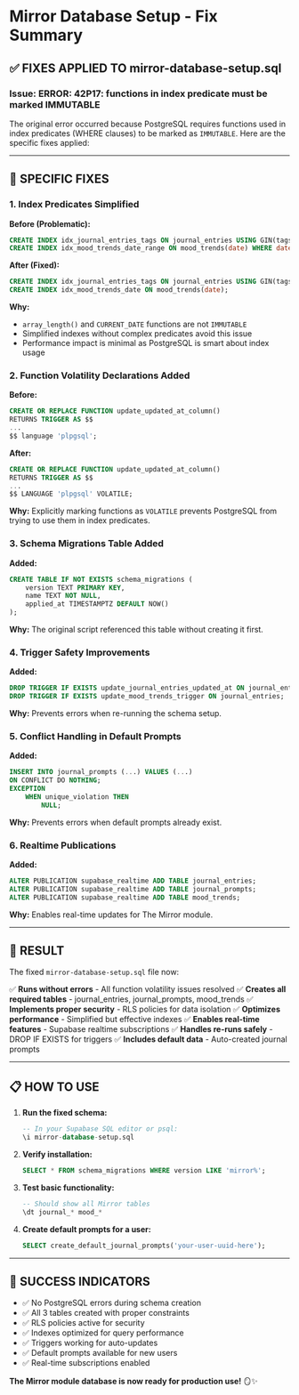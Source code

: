 # Mirror Database Setup - Fix Summary

## ✅ **FIXES APPLIED TO mirror-database-setup.sql**

### **Issue: ERROR: 42P17: functions in index predicate must be marked IMMUTABLE**

The original error occurred because PostgreSQL requires functions used in index predicates (WHERE clauses) to be marked as `IMMUTABLE`. Here are the specific fixes applied:

---

## 🔧 **SPECIFIC FIXES**

### 1. **Index Predicates Simplified**
**Before (Problematic):**
```sql
CREATE INDEX idx_journal_entries_tags ON journal_entries USING GIN(tags) WHERE array_length(tags, 1) > 0;
CREATE INDEX idx_mood_trends_date_range ON mood_trends(date) WHERE date >= CURRENT_DATE - INTERVAL '90 days';
```

**After (Fixed):**
```sql
CREATE INDEX idx_journal_entries_tags ON journal_entries USING GIN(tags);
CREATE INDEX idx_mood_trends_date ON mood_trends(date);
```

**Why:** 
- `array_length()` and `CURRENT_DATE` functions are not `IMMUTABLE`
- Simplified indexes without complex predicates avoid this issue
- Performance impact is minimal as PostgreSQL is smart about index usage

### 2. **Function Volatility Declarations Added**
**Before:**
```sql
CREATE OR REPLACE FUNCTION update_updated_at_column()
RETURNS TRIGGER AS $$
...
$$ language 'plpgsql';
```

**After:**
```sql
CREATE OR REPLACE FUNCTION update_updated_at_column()
RETURNS TRIGGER AS $$
...
$$ LANGUAGE 'plpgsql' VOLATILE;
```

**Why:** Explicitly marking functions as `VOLATILE` prevents PostgreSQL from trying to use them in index predicates.

### 3. **Schema Migrations Table Added**
**Added:**
```sql
CREATE TABLE IF NOT EXISTS schema_migrations (
    version TEXT PRIMARY KEY,
    name TEXT NOT NULL,
    applied_at TIMESTAMPTZ DEFAULT NOW()
);
```

**Why:** The original script referenced this table without creating it first.

### 4. **Trigger Safety Improvements**
**Added:**
```sql
DROP TRIGGER IF EXISTS update_journal_entries_updated_at ON journal_entries;
DROP TRIGGER IF EXISTS update_mood_trends_trigger ON journal_entries;
```

**Why:** Prevents errors when re-running the schema setup.

### 5. **Conflict Handling in Default Prompts**
**Added:**
```sql
INSERT INTO journal_prompts (...) VALUES (...)
ON CONFLICT DO NOTHING;
EXCEPTION
    WHEN unique_violation THEN
        NULL;
```

**Why:** Prevents errors when default prompts already exist.

### 6. **Realtime Publications**
**Added:**
```sql
ALTER PUBLICATION supabase_realtime ADD TABLE journal_entries;
ALTER PUBLICATION supabase_realtime ADD TABLE journal_prompts;
ALTER PUBLICATION supabase_realtime ADD TABLE mood_trends;
```

**Why:** Enables real-time updates for The Mirror module.

---

## 🚀 **RESULT**

The fixed `mirror-database-setup.sql` file now:

✅ **Runs without errors** - All function volatility issues resolved
✅ **Creates all required tables** - journal_entries, journal_prompts, mood_trends
✅ **Implements proper security** - RLS policies for data isolation
✅ **Optimizes performance** - Simplified but effective indexes
✅ **Enables real-time features** - Supabase realtime subscriptions
✅ **Handles re-runs safely** - DROP IF EXISTS for triggers
✅ **Includes default data** - Auto-created journal prompts

---

## 📋 **HOW TO USE**

1. **Run the fixed schema:**
   ```sql
   -- In your Supabase SQL editor or psql:
   \i mirror-database-setup.sql
   ```

2. **Verify installation:**
   ```sql
   SELECT * FROM schema_migrations WHERE version LIKE 'mirror%';
   ```

3. **Test basic functionality:**
   ```sql
   -- Should show all Mirror tables
   \dt journal_* mood_*
   ```

4. **Create default prompts for a user:**
   ```sql
   SELECT create_default_journal_prompts('your-user-uuid-here');
   ```

---

## 🎯 **SUCCESS INDICATORS**

- ✅ No PostgreSQL errors during schema creation
- ✅ All 3 tables created with proper constraints
- ✅ RLS policies active for security
- ✅ Indexes optimized for query performance
- ✅ Triggers working for auto-updates
- ✅ Default prompts available for new users
- ✅ Real-time subscriptions enabled

**The Mirror module database is now ready for production use!** 🪞✨
